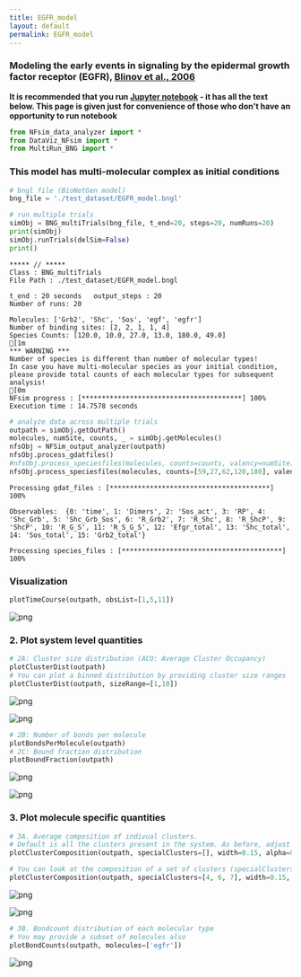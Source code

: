 ```yaml
---
title: EGFR_model
layout: default
permalink: EGFR_model
---
```

### Modeling the early events in signaling by the epidermal growth factor receptor (EGFR), [Blinov et al., 2006](https://www.sciencedirect.com/science/article/abs/pii/S0303264705001231/)

**It is recommended that you run [Jupyter notebook](../../notebooks/EGFR_model.ipynb) - it has all the text below. This page is given just for convenience of those who don't have an opportunity to run notebook**



```python
from NFsim_data_analyzer import *
from DataViz_NFsim import * 
from MultiRun_BNG import * 
```

### This model has multi-molecular complex as initial conditions


```python
# bngl file (BioNetGen model) 
bng_file = './test_dataset/EGFR_model.bngl'

# run multiple trials
simObj = BNG_multiTrials(bng_file, t_end=20, steps=20, numRuns=20)
print(simObj)
simObj.runTrials(delSim=False)
print()
```

    
    ***** // ***** 
    Class : BNG_multiTrials
    File Path : ./test_dataset/EGFR_model.bngl
    
    t_end : 20 seconds 	 output_steps : 20
    Number of runs: 20
    
    Molecules: ['Grb2', 'Shc', 'Sos', 'egf', 'egfr']
    Number of binding sites: [2, 2, 1, 1, 4]
    Species Counts: [120.0, 10.0, 27.0, 13.0, 180.0, 49.0]
    [1m
    *** WARNING ***
    Number of species is different than number of molecular types!
    In case you have multi-molecular species as your initial condition, please provide total counts of each molecular types for subsequent analysis!
    [0m
    NFsim progress : [****************************************] 100%
    Execution time : 14.7578 seconds
    



```python
# analyze data across multiple trials
outpath = simObj.getOutPath()
molecules, numSite, counts, _ = simObj.getMolecules()
nfsObj = NFSim_output_analyzer(outpath)
nfsObj.process_gdatfiles()
#nfsObj.process_speciesfiles(molecules, counts=counts, valency=numSite) # will give an error
nfsObj.process_speciesfiles(molecules, counts=[59,27,62,120,180], valency=numSite)
```

    Processing gdat_files : [****************************************] 100%
    
    Observables:  {0: 'time', 1: 'Dimers', 2: 'Sos_act', 3: 'RP', 4: 'Shc_Grb', 5: 'Shc_Grb_Sos', 6: 'R_Grb2', 7: 'R_Shc', 8: 'R_ShcP', 9: 'ShcP', 10: 'R_G_S', 11: 'R_S_G_S', 12: 'Efgr_total', 13: 'Shc_total', 14: 'Sos_total', 15: 'Grb2_total'}
    
    Processing species_files : [****************************************] 100%


### Visualization


```python
plotTimeCourse(outpath, obsList=[1,5,11])
```


    
![png](output_6_0.png)
    


### 2. Plot system level quantities


```python
# 2A: Cluster size distribution (ACO: Average Cluster Occupancy)
plotClusterDist(outpath)
# You can plot a binned distribution by providing cluster size ranges
plotClusterDist(outpath, sizeRange=[1,10])
```


    
![png](output_8_0.png)
    



    
![png](output_8_1.png)
    



```python
# 2B: Number of bonds per molecule
plotBondsPerMolecule(outpath)
# 2C: Bound fraction distribution
plotBoundFraction(outpath)
```


    
![png](output_9_0.png)
    



    
![png](output_9_1.png)
    


### 3. Plot molecule specific quantities


```python
# 3A. Average composition of indivual clusters. 
# Default is all the clusters present in the system. As before, adjust width and transparency (alpha) for visual clarity.
plotClusterComposition(outpath, specialClusters=[], width=0.15, alpha=0.5)

# You can look at the composition of a set of clusters (specialClusters) also
plotClusterComposition(outpath, specialClusters=[4, 6, 7], width=0.15, alpha=0.5)
```


    
![png](output_11_0.png)
    



    
![png](output_11_1.png)
    



```python
# 3B. Bondcount distribution of each molecular type 
# You may provide a subset of molecules also
plotBondCounts(outpath, molecules=['egfr'])
```


    
![png](output_12_0.png)
    

